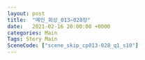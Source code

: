 ```yaml
---
layout: post
title:  "메인_회상_013~028장"
date:   2021-02-16 20:00:00 +0000
categories: Main
Tags: Story Main
SceneCode: ["scene_skip_cp013-028_q1_s10"]
---
```

